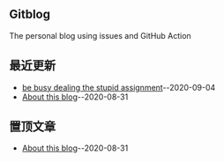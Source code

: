 ## Gitblog
The personal blog using issues and GitHub Action
## 最近更新
- [be busy dealing the stupid assignment](https://github.com/William-Wang1988/gitblog/issues/9)--2020-09-04
- [About this blog](https://github.com/William-Wang1988/gitblog/issues/8)--2020-08-31
## 置顶文章
- [About this blog](https://github.com/William-Wang1988/gitblog/issues/8)--2020-08-31
